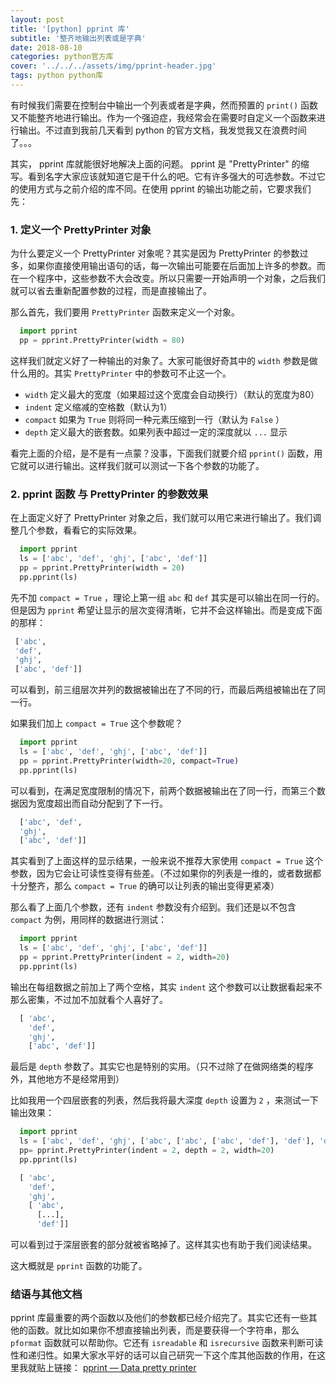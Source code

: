 ```yaml
---
layout: post
title: '[python] pprint 库'
subtitle: '整齐地输出列表或是字典'
date: 2018-08-10
categories: python官方库
cover: '../../../assets/img/pprint-header.jpg'
tags: python python库
---
```


有时候我们需要在控制台中输出一个列表或者是字典，然而预置的 `print()` 函数又不能整齐地进行输出。作为一个强迫症，我经常会在需要时自定义一个函数来进行输出。不过直到我前几天看到 python 的官方文档，我发觉我又在浪费时间了。。。

其实， pprint 库就能很好地解决上面的问题。 pprint 是 "PrettyPrinter" 的缩写。看到名字大家应该就知道它是干什么的吧。它有许多强大的可选参数。不过它的使用方式与之前介绍的库不同。在使用 pprint 的输出功能之前，它要求我们先：

### 1. 定义一个 PrettyPrinter 对象

为什么要定义一个 PrettyPrinter 对象呢？其实是因为 PrettyPrinter 的参数过多，如果你直接使用输出语句的话，每一次输出可能要在后面加上许多的参数。而在一个程序中，这些参数不大会改变。所以只需要一开始声明一个对象，之后我们就可以省去重新配置参数的过程，而是直接输出了。

那么首先，我们要用 `PrettyPrinter` 函数来定义一个对象。

```python
  import pprint
  pp = pprint.PrettyPrinter(width = 80)
```

这样我们就定义好了一种输出的对象了。大家可能很好奇其中的 `width` 参数是做什么用的。其实 `PrettyPrinter` 中的参数可不止这一个。

* `width` 定义最大的宽度（如果超过这个宽度会自动换行）（默认的宽度为80）
* `indent` 定义缩减的空格数（默认为1）
* `compact` 如果为 `True` 则将同一种元素压缩到一行（默认为 `False` ）
* `depth` 定义最大的嵌套数。如果列表中超过一定的深度就以 `...` 显示

看完上面的介绍，是不是有一点蒙？没事，下面我们就要介绍 `pprint()` 函数，用它就可以进行输出。这样我们就可以测试一下各个参数的功能了。

### 2. pprint 函数 与 PrettyPrinter 的参数效果

在上面定义好了 PrettyPrinter 对象之后，我们就可以用它来进行输出了。我们调整几个参数，看看它的实际效果。

```python
  import pprint
  ls = ['abc', 'def', 'ghj', ['abc', 'def']]
  pp = pprint.PrettyPrinter(width = 20)
  pp.pprint(ls)
 ```
 
 先不加 `compact = True` ，理论上第一组 `abc` 和 `def` 其实是可以输出在同一行的。但是因为 `pprint` 希望让显示的层次变得清晰，它并不会这样输出。而是变成下面的那样：
 
 ```python
  ['abc',
  'def',
  'ghj',
  ['abc', 'def']]
 ```
 
 可以看到，前三组层次并列的数据被输出在了不同的行，而最后两组被输出在了同一行。
 
 如果我们加上 `compact = True` 这个参数呢？
 
```python
  import pprint
  ls = ['abc', 'def', 'ghj', ['abc', 'def']]
  pp = pprint.PrettyPrinter(width=20, compact=True)
  pp.pprint(ls)
```
 
可以看到，在满足宽度限制的情况下，前两个数据被输出在了同一行，而第三个数据因为宽度超出而自动分配到了下一行。
 
```python
  ['abc', 'def',
  'ghj',
  ['abc', 'def']]
```   
 
其实看到了上面这样的显示结果，一般来说不推荐大家使用 `compact = True` 这个参数，因为它会让可读性变得有些差。（不过如果你的列表是一维的，或者数据都十分整齐，那么 `compact = True` 的确可以让列表的输出变得更紧凑）
 
那么看了上面几个参数，还有 `indent` 参数没有介绍到。我们还是以不包含 `compact` 为例，用同样的数据进行测试：
 
```python
  import pprint
  ls = ['abc', 'def', 'ghj', ['abc', 'def']]
  pp = pprint.PrettyPrinter(indent = 2, width=20)
  pp.pprint(ls)
```

输出在每组数据之前加上了两个空格，其实 `indent` 这个参数可以让数据看起来不那么密集，不过加不加就看个人喜好了。

```python
  [ 'abc',
    'def',
    'ghj',
    ['abc', 'def']]
```

最后是 `depth` 参数了。其实它也是特别的实用。（只不过除了在做网络类的程序外，其他地方不是经常用到）

比如我用一个四层嵌套的列表，然后我将最大深度 `depth` 设置为 `2` ，来测试一下输出效果：

```python
  import pprint
  ls = ['abc', 'def', 'ghj', ['abc', ['abc', ['abc', 'def'], 'def'], 'def']]
  pp= pprint.PrettyPrinter(indent = 2, depth = 2, width=20)
  pp.pprint(ls)
```

```python
  [ 'abc',
    'def',
    'ghj',
    [ 'abc',
      [...],
      'def']]
```

可以看到过于深层嵌套的部分就被省略掉了。这样其实也有助于我们阅读结果。

这大概就是 `pprint` 函数的功能了。

### 结语与其他文档

pprint 库最重要的两个函数以及他们的参数都已经介绍完了。其实它还有一些其他的函数。就比如如果你不想直接输出列表，而是要获得一个字符串，那么 `pformat` 函数就可以帮助你。它还有 `isreadable` 和 `isrecursive` 函数来判断可读性和递归性。如果大家水平好的话可以自己研究一下这个库其他函数的作用，在这里我就贴上链接： [pprint — Data pretty printer](https://docs.python.org/3/library/pprint.html)
